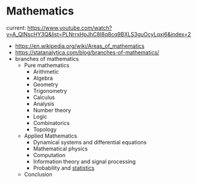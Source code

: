 # Mathematics
current: https://www.youtube.com/watch?v=A_QINscHY3Q&list=PLNrrxHpJhC8l8q8cq9BXLS3guOcyLqxj6&index=2
- https://en.wikipedia.org/wiki/Areas_of_mathematics
- https://statanalytica.com/blog/branches-of-mathematics/
- branches of mathematics
    - Pure mathematics
        - Arithmetic
        - Algebra
        - Geometry
        - Trigonometry
        - Calculus 
        - Analysis 
        - Number theory
        - Logic
        - Combinatorics
        - Topology
    - Applied Mathematics
        - Dynamical systems and differential equations
        - Mathematical physics
        - Computation
        - Information theory and signal processing
        - Probability and [statistics](statistics)
    - Conclusion
